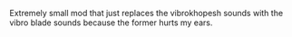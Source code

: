 Extremely small mod that just replaces the vibrokhopesh sounds with the vibro blade sounds because the former hurts my ears.
